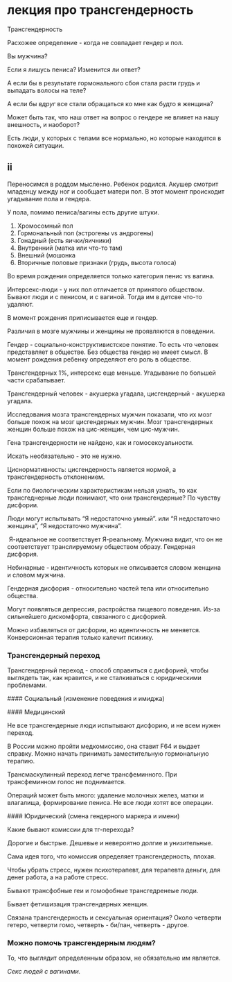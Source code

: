 # лекция про трансгендерность
Трансгендерность

Расхожее определение - когда не совпадает гендер и пол.

Вы мужчина?

Если я лишусь пениса? Изменится ли ответ?

А если бы в результате гормонального сбоя стала расти грудь и выпадать волосы на теле?

А если бы _вдруг_ все стали обращаться ко мне как будто я женщина?

Может быть так, что наш ответ на вопрос о гендере не влияет на нашу внешность, и наоборот?

Есть люди, у которых с телами все нормально, но которые находятся в похожей ситуации.

ii
--

Переносимся в роддом мысленно. Ребенок родился. Акушер смотрит младенцу между ног и сообщает матери пол. В этот момент происходит угадывание пола и гендера.

У пола, помимо пениса/вагины есть другие штуки.

1.  Хромосомный пол
2.  Гормональный пол (эстрогены vs андрогены)
3.  Гонадный (есть яички/яичники)
4.  Внутренний (матка или что-то там)
5.  Внешний (мошонка 
6.  Вторичные половые признаки (грудь, высота голоса)

Во время рождения определяется только категория пенис vs вагина.

Интерсекс-люди - у них пол отличается от принятого обществом. Бывают люди и с пенисом, и с вагиной. Тогда им в детсве что-то удаляют.

В момент рождения приписывается еще и гендер.

Различия в мозге мужчины и женщины не проявляются в поведении.

Гендер - социально-конструктивистское понятие. То есть что человек представляет в обществе. Без общества гендер не имеет смысл. В момент рождения ребенку определяют его роль в обществе.

Трансгендерных 1%, интерсекс еще меньше. Угадывание по большей части срабатывает.

Трансгендерный человек - акушерка угадала, цисгендерный - акушерка угадала.

Исследования мозга трансгендерных мужчин показали, что их мозг больше похож на мозг цисгендерных мужчин. Мозг трансгендерных женщин больше похож на цис-женщин, чем цис-мужчин.

Гена трансгендерности не найдено, как и гомосексуальности.

Искать необязательно - это не нужно.

Циснормативность: цисгендерность является нормой, а трансгендерность отклонением.

Если по биологическим характеристикам нельзя узнать, то как трансгеднерные люди понимают, что они трансгендерные? По чувству дисфории.

Люди могут испытывать “Я недостаточно умный”. или “Я недостаточно женщина”, “Я недостаточно мужчина”.

 Я-идеальное не соответствует Я-реальному. Мужчина видит, что он не соответствует транслируемому обществом образу. Гендерная дисфория.

Небинарные - идентичность которых не описывается словом женщина и словом мужчина.

Гендерная дисфория - относительно частей тела или относительно общества.

Могут появляться депрессия, растройства пищевого поведения. Из-за сильнейшего дискомфорта, связанного с дисфорией.

Можно избавляться от дисфории, но идентичность не меняется. Конверсионная терапия только калечит психику.

### Трансгендерный переход

Трансгендерный переход - способ справиться с дисфорией, чтобы выглядеть так, как нравится, и не сталкиваться с юридическими проблемами.

\#### Социальный (изменение поведения и имиджа)

\#### Медицинский

Не все трансгендерные люди испытывают дисфорию, и не всем нужен переход.

В России можно пройти медкомиссию, она ставит F64 и выдает справку. Можно начать принимать заместительную гормональную терапию.

Трансмаскулинный переход легче трансфеминного. При трансфеминном голос не поднимается.

Операций может быть много: удаление молочных желез, матки и влагалища, формирование пениса. Не все люди хотят все операции.

\#### Юридический (смена гендерного маркера и имени)

Какие бывают комиссии для тг-перехода? 

Дорогие и быстрые. Дешевые и невероятно долгие и унизительные.

Сама идея того, что комиссия определяет трансгендерность, плохая.

Чтобы убрать стресс, нужен психотерапевт, для терапевта деньги, для денег работа, а на работе стресс.

Бывают трансфобные геи и гомофобные трансгедренеые люди.

Бывает фетишизация трансгендерных женщин.

Связана трансгендерность и сексуальная ориентация? Около четверти гетеро, четверти гомо, четверть - би/пан, четверть - другое.

### Можно помочь трансгендерным людям?

То, что выглядит определенным образом, не обязательно им является.

_Секс людей с вагинами._